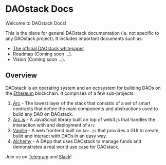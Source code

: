 # DAOstack Docs

Welcome to DAOstack Docs!

This is the place for general DAOstack documentation (ie. not specific to any DAOstack project).
It includes important documents such as:
- [The official DAOstack whitepaper](https://github.com/daostack/docs/blob/master/DAOstack%20White%20Paper%20V1.0.pdf).
- Roadmap (Coming soon ...).
- Vision (Coming soon ...).

## Overview

DAOstack is an operating system and an ecosystem for building DAOs on the [Ethereum](https://www.ethereum.org/) blockchain.
It comprises of a few sub-projects:
1. [Arc](https://github.com/daostack/arc) - The lowest layer of the stack that consists of a set of smart contracts that define the main components and abstractions used to build any DAO on DAOstack.
2. [Arc.js](https://github.com/daostack/arc.js) - A JavaScript library built on top of web3.js that handles the interaction with and deployment of `Arc`
2. [Vanille](https://github.com/daostack/vanille) - A web frontend built on `Arc.js` that provides a GUI to create, build and interact with DAOs in an easy way.
3. [Alchemy](https://github.com/daostack/alchemy) - A DApp that uses DAOstack to manage funds and demonstrates a real world use case for DAOstack.

Join us on [Telegram](https://t.me/daostackcommunity) and [Slack](https://daostack.slack.com)!
